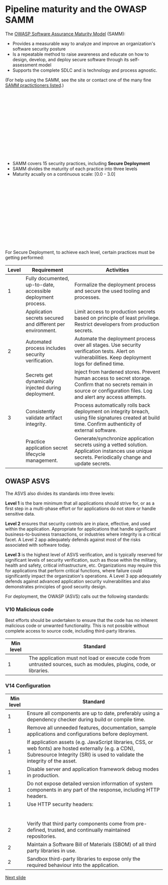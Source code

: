 # Pipeline maturity and the OWASP SAMM

The [OWASP Software Assurance Maturity Model](https://owaspsamm.org) (SAMM):

* Provides a measurable way to analyze and improve an organization's software security posture
* Is a repeatable method to raise awareness and educate on how to design, develop, and deploy secure software through its self-assessment model
* Supports the complete SDLC and is technology and process agnostic.

(For help using the SAMM, see the site or contact one of the many fine [SAMM practictioners listed](https://owaspsamm.org/practitioners).)

<br /><br /><br /><br /><br /><br /><br /><br /><br /><br /><br /><br />

* SAMM covers 15 security practices, including **Secure Deployment**
* SAMM divides the maturity of each practice into three levels
* Maturity acually on a continuous scale: [0.0 - 3.0]

<br /><br /><br /><br /><br /><br /><br /><br /><br /><br /><br /><br />

For Secure Deployment, to achieve each level, certain practices must be getting performed:

| Level | Requirement | Activities |
|--|--|--|
| 1 | Fully documented, up-to-date, accessible deployment process.  | Formalize the deployment process and secure the used tooling and processes. |
|   | Application secrets secured and different per environment. | Limit access to production secrets based on principle of least privilege. Restrict developers from production secrets. |
| 2 | Automated process includes security verification. | Automate the deployment process over all stages. Use security verification tests. Alert on vulnerabilities. Keep deployment logs for defined time. |
|   | Secrets get dynamically injected during deployment. | Inject from hardened stores. Prevent human access to secret storage. Confirm that no secrets remain in source or configuration files. Log and alert any access attempts. |
| 3 | Consistently validate artifact integrity. | Process automatically rolls back deployment on integrity breach, using file signatures created at build time. Confirm authenticity of external software. |
|   | Practice application secret lifecycle management. | Generate/synchronize application secrets using a vetted solution. Application instances use unique secrets. Periodically change and update secrets. |


## OWASP ASVS

The ASVS also divides its standards into three levels:

**Level 1** is the bare minimum that all applications should strive for, or as a first step in a multi-phase effort or for applications do not store or handle sensitive data.

**Level 2** ensures that security controls are in place, effective, and used within the application. Appropriate for applications that handle significant business-to-business transactions, or industries where integrity is a critical facet. A Level 2 app adequately defends against most of the risks associated with software today.

**Level 3** is the highest level of ASVS verification, and is typically reserved for significant levels of security verification, such as those within the military, health and safety, critical infrastructure, etc. Organizations may require this for applications that perform critical functions, where failure could significantly impact the organization's operations. A Level 3 app adequately defends against advanced application security vulnerabilities and also demonstrates principles of good security design.

For deployment, the OWASP (ASVS) calls out the following standards:

### V10 Malicious code

Best efforts should be undertaken to ensure that the code has no inherent malicious code or unwanted functionality. This is not possible without complete access to source code, including third-party libraries.

| Min level | Standard |
|--|--|
| 1 | The application must not load or execute code from untrusted sources, such as modules, plugins, code, or libraries. |

### V14 Configuration

| Min level | Standard |
|--|--|
| 1 | Ensure all components are up to date, preferably using a dependency checker during build or compile time. |
| 1 | Remove all unneeded features, documentation, sample applications and configurations before deployment. |
| 1 | If application assets (e.g. JavaScript libraries, CSS, or web fonts) are hosted externally (e.g. a CDN), Subresource Integrity (SRI) is used to validate the integrity of the asset. |
| 1 | Disable server and application framework debug modes in production. |
| 1 | Do not expose detailed version information of system components in any part of the response, including HTTP headers. |
| 1 | Use HTTP security headers: |
|   |  |
|   |  |
|   |  |
|   |  |
|   |  |
|   |  |
| 2 | Verify that third party components come from pre-defined, trusted, and continually maintained repositories. |
| 2 | Maintain a Software Bill of Materials (SBOM) of all third party libraries in use. |
| 2 | Sandbox third-party libraries to expose only the required behaviour into the application. |


[Next slide]()
